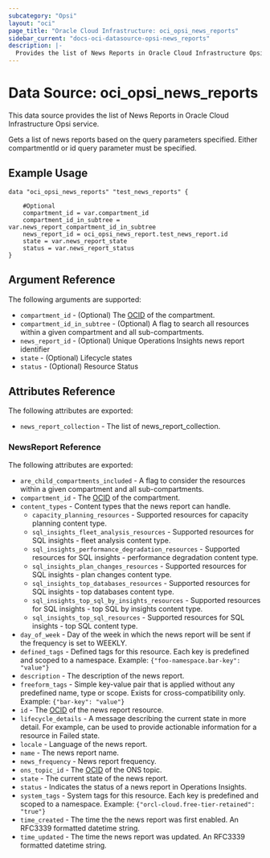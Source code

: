 ```yaml
---
subcategory: "Opsi"
layout: "oci"
page_title: "Oracle Cloud Infrastructure: oci_opsi_news_reports"
sidebar_current: "docs-oci-datasource-opsi-news_reports"
description: |-
  Provides the list of News Reports in Oracle Cloud Infrastructure Opsi service
---
```


# Data Source: oci_opsi_news_reports
This data source provides the list of News Reports in Oracle Cloud Infrastructure Opsi service.

Gets a list of news reports based on the query parameters specified. Either compartmentId or id query parameter must be specified.


## Example Usage

```hcl
data "oci_opsi_news_reports" "test_news_reports" {

	#Optional
	compartment_id = var.compartment_id
	compartment_id_in_subtree = var.news_report_compartment_id_in_subtree
	news_report_id = oci_opsi_news_report.test_news_report.id
	state = var.news_report_state
	status = var.news_report_status
}
```

## Argument Reference

The following arguments are supported:

* `compartment_id` - (Optional) The [OCID](https://docs.cloud.oracle.com/iaas/Content/General/Concepts/identifiers.htm) of the compartment.
* `compartment_id_in_subtree` - (Optional) A flag to search all resources within a given compartment and all sub-compartments. 
* `news_report_id` - (Optional) Unique Operations Insights news report identifier
* `state` - (Optional) Lifecycle states
* `status` - (Optional) Resource Status


## Attributes Reference

The following attributes are exported:

* `news_report_collection` - The list of news_report_collection.

### NewsReport Reference

The following attributes are exported:

* `are_child_compartments_included` - A flag to consider the resources within a given compartment and all sub-compartments.
* `compartment_id` - The [OCID](https://docs.cloud.oracle.com/iaas/Content/General/Concepts/identifiers.htm) of the compartment.
* `content_types` - Content types that the news report can handle.
	* `capacity_planning_resources` - Supported resources for capacity planning content type.
	* `sql_insights_fleet_analysis_resources` - Supported resources for SQL insights - fleet analysis content type.
	* `sql_insights_performance_degradation_resources` - Supported resources for SQL insights - performance degradation content type.
	* `sql_insights_plan_changes_resources` - Supported resources for SQL insights - plan changes content type.
	* `sql_insights_top_databases_resources` - Supported resources for SQL insights - top databases content type.
	* `sql_insights_top_sql_by_insights_resources` - Supported resources for SQL insights - top SQL by insights content type.
	* `sql_insights_top_sql_resources` - Supported resources for SQL insights - top SQL content type.
* `day_of_week` - Day of the week in which the news report will be sent if the frequency is set to WEEKLY.
* `defined_tags` - Defined tags for this resource. Each key is predefined and scoped to a namespace. Example: `{"foo-namespace.bar-key": "value"}` 
* `description` - The description of the news report. 
* `freeform_tags` - Simple key-value pair that is applied without any predefined name, type or scope. Exists for cross-compatibility only. Example: `{"bar-key": "value"}` 
* `id` - The [OCID](https://docs.cloud.oracle.com/iaas/Content/General/Concepts/identifiers.htm) of the news report resource.
* `lifecycle_details` - A message describing the current state in more detail. For example, can be used to provide actionable information for a resource in Failed state.
* `locale` - Language of the news report.
* `name` - The news report name.
* `news_frequency` - News report frequency.
* `ons_topic_id` - The [OCID](https://docs.cloud.oracle.com/iaas/Content/General/Concepts/identifiers.htm) of the ONS topic.
* `state` - The current state of the news report.
* `status` - Indicates the status of a news report in Operations Insights.
* `system_tags` - System tags for this resource. Each key is predefined and scoped to a namespace. Example: `{"orcl-cloud.free-tier-retained": "true"}` 
* `time_created` - The time the the news report was first enabled. An RFC3339 formatted datetime string.
* `time_updated` - The time the news report was updated. An RFC3339 formatted datetime string.

